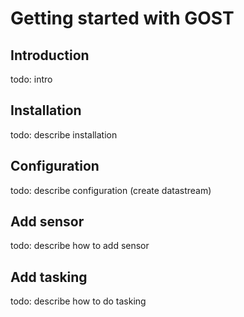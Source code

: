 # Getting started with GOST

## Introduction

todo: intro

## Installation

todo: describe installation

## Configuration

todo: describe configuration (create datastream)

## Add sensor

todo: describe how to add sensor

## Add tasking

todo: describe how to do tasking






